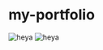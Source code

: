 # my-portfolio
![heya](https://user-images.githubusercontent.com/101924220/189430225-656b8e02-e431-447d-9cca-8081db7dc888.png)
![heya](https://user-images.githubusercontent.com/101924220/189430225-656b8e02-e431-447d-9cca-8081db7dc888.png)

<!-- Grace ![r1FdwNp1_400x400](https://user-images.githubusercontent.com/101924220/183703261-51a3ea35-b7c2-4207-953c-9f5ded90eb60.jpg) -->
<!-- Silvia ![100236377](https://user-images.githubusercontent.com/101924220/183704294-bf22d575-ec38-4494-b7f4-3c91b37aa75c.jpg) -->
<!-- Favour ![1K8Uq2wQ_400x400](https://user-images.githubusercontent.com/101924220/183704228-b64b7bf0-e192-46bf-938f-4598b5f3ebc9.jpg) -->
<!-- Sanja ![5PnA54dx_400x400](https://user-images.githubusercontent.com/101924220/183704376-0552e165-500c-4c13-80ac-8d98a4b96988.jpg) -->

<!-- ![joseph](https://user-images.githubusercontent.com/101924220 183712384-a995e74f-0763-42c0-8d2a-72b771d4c10c.jpg) -->
<!-- ![afolabi](https://user-images.githubusercontent.com/101924220/183712388-2a7610a1-933f-4e3c-8276-e639b37ad45b.jpg) -->
<!-- ![mandal](https://user-images.githubusercontent.com/101924220/183712396-da5193a2-d986-4ea7-975f-c99ff0c9fa26.png) -->
<!-- ![Rito](https://user-images.githubusercontent.com/101924220/189416603-5b794526-28ac-4dc7-887f-b592adf2072d.jpg) -->
